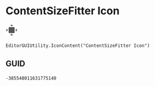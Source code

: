 # ContentSizeFitter Icon
![](/img/ContentSizeFitter%20Icon.png)

``` CSharp
EditorGUIUtility.IconContent("ContentSizeFitter Icon")
```
## GUID
```
-385548011631775140
```
